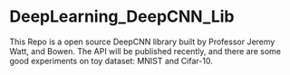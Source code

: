 # DeepLearning_DeepCNN_Lib
This Repo is a open source DeepCNN library built by Professor Jeremy Watt, and Bowen. The API will be published recently, and there are some good experiments on toy dataset: MNIST and Cifar-10.
